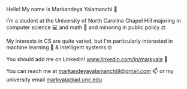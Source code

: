 Hello! My name is Markandeya Yalamanchi 👋

I’m a student at the University of North Carolina Chapel Hill majoring in computer science 💻 and math 🔢 and minoring in public policy ⚖️

My interests in CS are quite varied, but I'm particularly interested in machine learning 🧠 & intelligent systems 🤓

You should add me on Linkedin! www.linkedin.com/in/markyala 🔗

You can reach me at markandeyayalamanchi9@gmail.com 📫
or my university email markyala@ad.unc.edu

